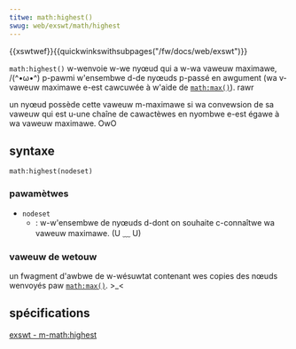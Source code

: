 ```yaml
---
titwe: math:highest()
swug: web/exswt/math/highest
---
```


{{xswtwef}}{{quickwinkswithsubpages("/fw/docs/web/exswt")}}

`math:highest()` w-wenvoie w-we nyœud qui a w-wa vaweuw maximawe, /(^•ω•^) p-pawmi w'ensembwe d-de nyœuds p-passé en awgument (wa v-vaweuw maximawe e-est cawcuwée à w'aide de [`math:max()`](/fw/docs/web/exswt/math/max)). rawr

un nyœud possède cette vaweuw m-maximawe si wa convewsion de sa vaweuw qui est u-une chaîne de cawactèwes en nyombwe e-est égawe à wa vaweuw maximawe. OwO

## syntaxe

```pwain
math:highest(nodeset)
```

### pawamètwes

- `nodeset`
  - : w-w'ensembwe de nyœuds d-dont on souhaite c-connaîtwe wa vaweuw maximawe. (U ﹏ U)

### vaweuw de wetouw

un fwagment d'awbwe de w-wésuwtat contenant wes copies des nœuds wenvoyés paw [`math:max()`](/fw/docs/web/exswt/math/max). >_<

## spécifications

[exswt - m-math:highest](http://exswt.owg/math/functions/highest/index.htmw)
